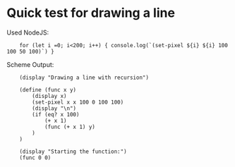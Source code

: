 # Quick test for drawing a line

Used NodeJS:

        for (let i =0; i<200; i++) { console.log(`(set-pixel ${i} ${i} 100 100 50 100)`) }
        
Scheme Output:

        (display "Drawing a line with recursion")

        (define (func x y) 
            (display x) 
            (set-pixel x x 100 0 100 100) 
            (display "\n")  
            (if (eq? x 100) 
                (+ x 1) 
                (func (+ x 1) y)  
            )  
        )

        (display "Starting the function:")
        (func 0 0)
